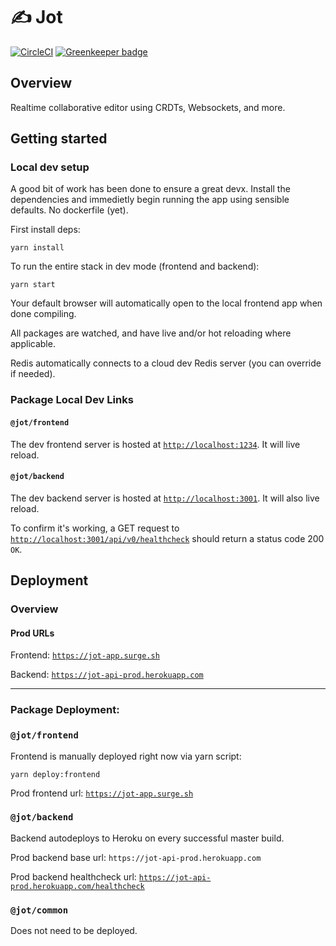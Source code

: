 # ✍️ Jot

[![CircleCI](https://circleci.com/gh/johnrjj/jot.svg?style=svg&circle-token=f3d5f772f89eee9e33f32c1c273e7164d3635567)](https://circleci.com/gh/johnrjj/jot) [![Greenkeeper badge](https://badges.greenkeeper.io/johnrjj/jot.svg?token=c7ecb37b97912ada6cb220f095fcf1e64193d4bb32db380702b3cb6e2550ce4e&ts=1540698479566)](https://greenkeeper.io/)

## Overview

Realtime collaborative editor using CRDTs, Websockets, and more.

## Getting started

### Local dev setup

A good bit of work has been done to ensure a great devx. Install the dependencies and immedietly begin running the app using sensible defaults. No dockerfile (yet).

First install deps:

```
yarn install
```

To run the entire stack in dev mode (frontend and backend):

```
yarn start
```

Your default browser will automatically open to the local frontend app when done compiling.

All packages are watched, and have live and/or hot reloading where applicable.

Redis automatically connects to a cloud dev Redis server (you can override if needed).

### Package Local Dev Links

#### `@jot/frontend`

The dev frontend server is hosted at [`http://localhost:1234`](http://localhost:1234). It will live reload.

#### `@jot/backend`

The dev backend server is hosted at [`http://localhost:3001`](http://localhost:3001). It will also live reload.

To confirm it's working, a GET request to [`http://localhost:3001/api/v0/healthcheck`](http://localhost:3001/api/v0/healthcheck) should return a status code 200 `OK`.

## Deployment

### Overview

#### Prod URLs

Frontend: [`https://jot-app.surge.sh`](https://jot-app.surge.sh)

Backend: [`https://jot-api-prod.herokuapp.com`](https://jot-api-prod.herokuapp.com)

---

### Package Deployment:

### `@jot/frontend`

Frontend is manually deployed right now via yarn script:

```
yarn deploy:frontend
```

Prod frontend url: [`https://jot-app.surge.sh`](https://jot-app.surge.sh)

### `@jot/backend`

Backend autodeploys to Heroku on every successful master build.

Prod backend base url: `https://jot-api-prod.herokuapp.com`

Prod backend healthcheck url: [`https://jot-api-prod.herokuapp.com/healthcheck`](https://jot-api-prod.herokuapp.com/healthcheck)

### `@jot/common`

Does not need to be deployed.
